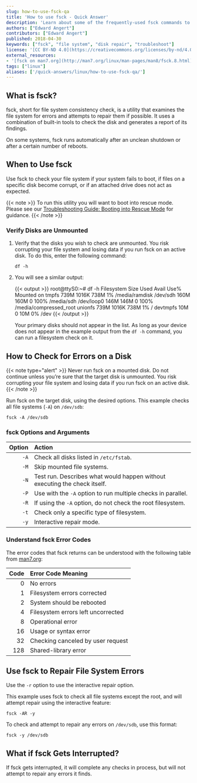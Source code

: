```yaml
---
slug: how-to-use-fsck-qa
title: 'How to use fsck - Quick Answer'
description: 'Learn about some of the frequently-used fsck commands to check a system for corrupt files and bad disk sectors and repair any errors it finds.'
authors: ["Edward Angert"]
contributors: ["Edward Angert"]
published: 2018-04-30
keywords: ["fsck", "file system", "disk repair", "troubleshoot"]
license: '[CC BY-ND 4.0](https://creativecommons.org/licenses/by-nd/4.0)'
external_resources:
- '[fsck on man7.org](http://man7.org/linux/man-pages/man8/fsck.8.html)'
tags: ["linux"]
aliases: ['/quick-answers/linux/how-to-use-fsck-qa/']
---
```


## What is fsck?

fsck, short for file system consistency check, is a utility that examines the file system for errors and attempts to repair them if possible. It uses a combination of built-in tools to check the disk and generates a report of its findings.

On some systems, fsck runs automatically after an unclean shutdown or after a certain number of reboots.

## When to Use fsck

Use fsck to check your file system if your system fails to boot, if files on a specific disk become corrupt, or if an attached drive does not act as expected.

{{< note >}}
To run this utility you will want to boot into rescue mode. Please see our [Troubleshooting Guide: Booting into Rescue Mode](/docs/products/compute/compute-instances/guides/rescue-and-rebuild/#boot-into-rescue-mode) for guidance.
{{< /note >}}

### Verify Disks are Unmounted

1.  Verify that the disks you wish to check are unmounted. You risk corrupting your file system and losing data if you run fsck on an active disk. To do this, enter the following command:

        df -h

1.  You will see a similar output:

    {{< output >}}
root@ttyS0:~# df -h
Filesystem      Size  Used Avail Use% Mounted on
tmpfs           739M 1016K  738M   1% /media/ramdisk
/dev/sdh        160M  160M     0 100% /media/sdh
/dev/loop0      146M  146M     0 100% /media/compressed_root
unionfs         739M 1016K  738M   1% /
devtmpfs         10M     0   10M   0% /dev
{{< /output >}}

    Your primary disks should not appear in the list. As long as your device does not appear in the example output from the `df -h` command, you can run a filesystem check on it.

## How to Check for Errors on a Disk
{{< note type="alert" >}}
Never run fsck on a mounted disk. Do not continue unless you’re sure that the target disk is unmounted. You risk corrupting your file system and losing data if you run fsck on an active disk.
{{< /note >}}

Run fsck on the target disk, using the desired options. This example checks all file systems (`-A`) on `/dev/sdb`:

    fsck -A /dev/sdb

### fsck Options and Arguments

| Option | Action |
| ------:|:------------------ |
| `-A`   | Check all disks listed in `/etc/fstab`.  |
| `-M`   | Skip mounted file systems.  |
| `-N`   | Test run. Describes what would happen without executing the check itself. |
| `-P`   | Use with the `-A` option to run multiple checks in parallel.  |
| `-R`   | If using the `-A` option, do not check the root filesystem.  |
| `-t`   | Check only a specific type of filesystem.  |
| `-y`   | Interactive repair mode.  |

### Understand fsck Error Codes

The error codes that fsck returns can be understood with the following table from [man7.org](http://man7.org/linux/man-pages/man8/fsck.8.html):

| Code | Error Code Meaning |
| ----:|:------------------ |
|   0 | No errors  |
|   1 | Filesystem errors corrected  |
|   2 | System should be rebooted  |
|   4 | Filesystem errors left uncorrected  |
|   8 | Operational error  |
|  16 | Usage or syntax error  |
|  32 | Checking canceled by user request  |
| 128 | Shared-library error  |

## Use fsck to Repair File System Errors

Use the `-r` option to use the interactive repair option.

This example uses fsck to check all file systems except the root, and will attempt repair using the interactive feature:

    fsck -AR -y

To check and attempt to repair any errors on `/dev/sdb`, use this format:

    fsck -y /dev/sdb

## What if fsck Gets Interrupted?

If fsck gets interrupted, it will complete any checks in process, but will not attempt to repair any errors it finds.
